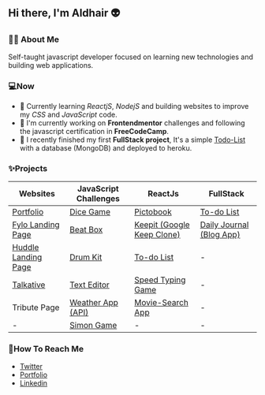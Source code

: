 ## Hi there, I'm Aldhair 👽

### 👨‍💻 About Me
Self-taught javascript developer focused on learning new technologies and building web applications.

### 💻Now
- 🌱 Currently learning *ReactjS*, *NodejS* and building websites to improve my *CSS* and *JavaScript* code.
- 🔭 I'm currently working on **Frontendmentor** challenges and following the javascript certification in **FreeCodeCamp**.
- 🔨 I recently finished my first **FullStack project**, It's a simple [Todo-List](https://evening-scrubland-30594.herokuapp.com/) with a database (MongoDB) and deployed to heroku.

### ✨Projects

| Websites | JavaScript Challenges | ReactJs | FullStack |
| ------------- | ------------- | ------------- | -------------- |
| [Portfolio](https://github.com/aldhairescobar/personalPortfolio)| [Dice Game](https://github.com/aldhairescobar/dicegamejs) | [Pictobook](https://github.com/aldhairescobar/Pictobook) |  [To-do List](https://github.com/aldhairescobar/to-do-list-ejs)  |
| [Fylo Landing Page](https://github.com/aldhairescobar/frontendmentor-3) | [Beat Box](https://github.com/aldhairescobar/beatBoxJS) | [Keepit (Google Keep Clone)](https://github.com/aldhairescobar/Keepit) |  [Daily Journal (Blog App)](https://github.com/aldhairescobar/dailyJournal)  |
| [Huddle Landing Page](https://github.com/aldhairescobar/frontendmentor-2) | [Drum Kit](https://github.com/aldhairescobar/DrumKitJS)  | [To-do List](https://github.com/aldhairescobar/To-do-ReactJs-) | -  |
| [Talkative](https://github.com/aldhairescobar/talkativeSiteUpgrade) | [Text Editor](https://github.com/aldhairescobar/TextEditorJS)  | [Speed Typing Game](https://github.com/aldhairescobar/speed-typing-game) | - |
| Tribute Page | [Weather App (API)](https://github.com/aldhairescobar/WeatherApp)  | [Movie-Search App](https://github.com/aldhairescobar/Movie-Search) | - |
| - | [Simon Game](https://github.com/aldhairescobar/simonGame)  | -  | -  |


### 👻How To Reach Me
- [Twitter](https://twitter.com/aldhairescobar_)
- [Portfolio](https://aldhairescobar.netlify.app/)
- [Linkedin](https://www.linkedin.com/in/aldhair-escobar-7820171a6/)

<!--
**aldhairescobar/aldhairescobar** is a ✨ _special_ ✨ repository because its `README.md` (this file) appears on your GitHub profile.

Here are some ideas to get you started:

- 🔭 I’m currently working on ...
- 🌱 I’m currently learning ...
- 👯 I’m looking to collaborate on ...
- 🤔 I’m looking for help with ...
- 💬 Ask me about ...
- 📫 How to reach me: ...
- 😄 Pronouns: ...
- ⚡ Fun fact: ...
-->
